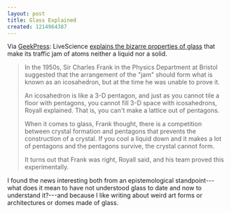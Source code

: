 ```yaml
---
layout: post
title: Glass Explained
created: 1214964387
---
```

Via [GeekPress](http://www.geekpress.com/2008/06/metallic-glass-update_27.html):  LiveScience [explains the bizarre properties of glass](http://www.livescience.com/technology/080623-glass-wings.html) that make its traffic jam of atoms neither a liquid nor a solid.

>In the 1950s, Sir Charles Frank in the Physics Department at Bristol suggested that the arrangement of the "jam" should form what is known as an icosahedron, but at the time he was unable to prove it.<!--break-->
>
>An icosahedron is like a 3-D pentagon, and just as you cannot tile a floor with pentagons, you cannot fill 3-D space with icosahedrons, Royall explained. That is, you can't make a lattice out of pentagons.
>
>When it comes to glass, Frank thought, there is a competition between crystal formation and pentagons that prevents the construction of a crystal. If you cool a liquid down and it makes a lot of pentagons and the pentagons survive, the crystal cannot form.
>
>It turns out that Frank was right, Royall said, and his team proved this experimentally.

I found the news interesting both from an epistemological standpoint---what does it mean to have not understood glass to date and now to understand it?---and because I like writing about weird art forms or architectures or domes made  of glass.
